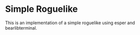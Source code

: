 # Simple Roguelike
 
This is an implementation of a simple roguelike using esper and bearlibterminal.